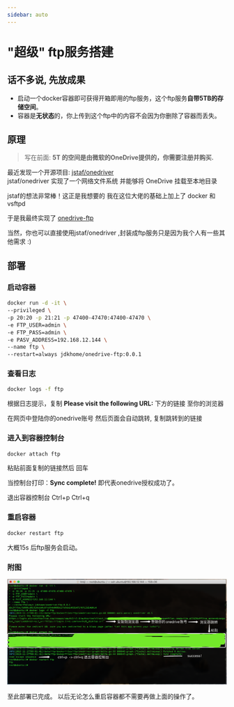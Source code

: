 ```yaml
---
sidebar: auto
---
```


# "超级" ftp服务搭建

## 话不多说, 先放成果

- 启动一个docker容器即可获得开箱即用的ftp服务，这个ftp服务**自带5TB的存储空间**。
- 容器是**无状态**的，你上传到这个ftp中的内容不会因为你删除了容器而丢失。

## 原理

> 写在前面: **5T 的空间是由微软的OneDrive提供的，你需要注册并购买.**

最近发现一个开源项目: [jstaf/onedriver](https://github.com/jstaf/onedriver)   
jstaf/onedriver 实现了一个网络文件系统 并能够将 OneDrive 挂载至本地目录

jstaf的想法非常棒！这正是我想要的 我在这位大佬的基础上加上了 docker 和 vsftpd

于是我最终实现了 [onedrive-ftp](https://github.com/jdkhome/onedrive-ftp) 

当然，你也可以直接使用jstaf/onedriver ,封装成ftp服务只是因为我个人有一些其他需求 :)


## 部署

### 启动容器

```sh
docker run -d -it \
--privileged \
-p 20:20 -p 21:21 -p 47400-47470:47400-47470 \
-e FTP_USER=admin \
-e FTP_PASS=admin \
-e PASV_ADDRESS=192.168.12.144 \
--name ftp \
--restart=always jdkhome/onedrive-ftp:0.0.1
```

### 查看日志

```sh
docker logs -f ftp
```

根据日志提示，复制 **Please visit the following URL:** 下方的链接 至你的浏览器

在网页中登陆你的onedrive账号 然后页面会自动跳转, 复制跳转到的链接

### 进入到容器控制台

```sh
docker attach ftp
```

粘贴前面复制的链接然后 回车

当控制台打印：**Sync complete!** 即代表onedrive授权成功了。

退出容器控制台
Ctrl+p Ctrl+q

### 重启容器

```sh
docker restart ftp
```

大概15s 后ftp服务会启动。

### 附图

![](./onedrive-ftp/deploy.png)

至此部署已完成。
以后无论怎么重启容器都不需要再做上面的操作了。


